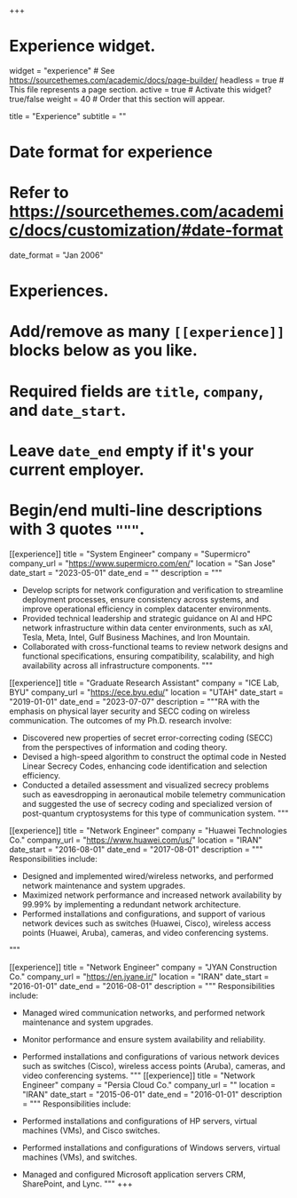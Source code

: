 +++
# Experience widget.
widget = "experience"  # See https://sourcethemes.com/academic/docs/page-builder/
headless = true  # This file represents a page section.
active = true  # Activate this widget? true/false
weight = 40  # Order that this section will appear.

title = "Experience"
subtitle = ""

# Date format for experience
#   Refer to https://sourcethemes.com/academic/docs/customization/#date-format
date_format = "Jan 2006"

# Experiences.
#   Add/remove as many `[[experience]]` blocks below as you like.
#   Required fields are `title`, `company`, and `date_start`.
#   Leave `date_end` empty if it's your current employer.
#   Begin/end multi-line descriptions with 3 quotes `"""`.

[[experience]]
  title = "System Engineer"
  company = "Supermicro"
  company_url = "https://www.supermicro.com/en/"
  location = "San Jose"
  date_start = "2023-05-01"
  date_end = ""
  description = """
  * Develop scripts for network configuration and verification to streamline deployment processes, ensure consistency across systems, and improve operational efficiency in complex datacenter environments.
  * Provided technical leadership and strategic guidance on AI and HPC network infrastructure within data center environments, such as xAI, Tesla, Meta, Intel, Gulf Business Machines, and Iron Mountain.
  * Collaborated with cross-functional teams to review network designs and functional specifications, ensuring compatibility, scalability, and high availability across all infrastructure components.
  """

[[experience]]
  title = "Graduate Research Assistant"
  company = "ICE Lab, BYU"
  company_url = "https://ece.byu.edu/"
  location = "UTAH"
  date_start = "2019-01-01"
  date_end = "2023-07-07"
  description = """RA with the emphasis on physical layer security and SECC coding on wireless communication.
  The outcomes of my Ph.D. research involve:
  
  * Discovered new properties of secret error-correcting coding (SECC) from the perspectives of information and coding theory.
  * Devised a high-speed algorithm to construct the optimal code in Nested Linear Secrecy Codes, enhancing code identification and selection efficiency.
  * Conducted a detailed assessment and visualized secrecy problems such as eavesdropping in aeronautical mobile telemetry communication and suggested the use of secrecy coding and specialized version of post-quantum cryptosystems for this type of communication system.
  """

[[experience]]
  title = "Network Engineer"
  company = "Huawei Technologies Co."
  company_url = "https://www.huawei.com/us/"
  location = "IRAN"
  date_start = "2016-08-01"
  date_end = "2017-08-01"
  description = """ Responsibilities include:
  
  * Designed and implemented wired/wireless networks, and performed network maintenance and system upgrades.
  * Maximized network performance and increased network availability by 99.99% by implementing a redundant network architecture.
  * Performed installations and configurations, and support of various network devices such as switches (Huawei, Cisco), wireless access points (Huawei, Aruba), cameras, and video conferencing systems.

  """

[[experience]]
  title = "Network Engineer"
  company = "JYAN Construction Co."
  company_url = "https://en.jyane.ir/"
  location = "IRAN"
  date_start = "2016-01-01"
  date_end = "2016-08-01"
  description = """ Responsibilities include:
  
  * Managed wired communication networks, and performed network maintenance and system upgrades.
  * Monitor performance and ensure system availability and reliability.
  * Performed installations and configurations of various network devices such as switches (Cisco), wireless access points (Aruba), cameras, and video conferencing systems.
  """
[[experience]]
  title = "Network Engineer"
  company = "Persia Cloud Co."
  company_url = ""
  location = "IRAN"
  date_start = "2015-06-01"
  date_end = "2016-01-01"
  description = """ Responsibilities include:
  
  * Performed installations and configurations of HP servers, virtual machines (VMs), and Cisco switches.
  * Performed installations and configurations of Windows servers, virtual machines (VMs), and switches.
  * Managed and configured Microsoft application servers CRM, SharePoint, and Lync.
  """
+++
